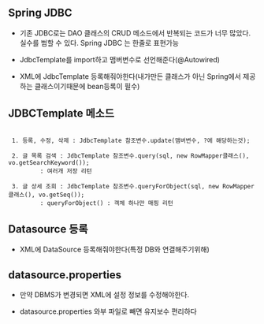 ## Spring JDBC 

- 기존 JDBC로는 DAO 클래스의 CRUD 메소드에서 반복되는 코드가 너무 많았다. 실수를 범할 수 있다. Spring JDBC 는 한줄로 표현가능

- JdbcTemplate를 import하고 맴버변수로 선언해준다(@Autowired)

- XML에 JdbcTemplate 등록해줘야한다(내가만든 클래스가 아닌 Spring에서 제공하는 클래스이기때문에 bean등록이 필수)

## JDBCTemplate 메소드

```shell

 1. 등록, 수정, 삭제 : JdbcTemplate 참조변수.update(맴버변수, ?에 해당하는것);

 2. 글 목록 검색 : JdbcTemplate 참조변수.query(sql, new RowMapper클래스(), vo.getSearchKeyword());
		 : 여러개 저장 리턴

 3. 글 상세 조회 : JdbcTemplate 참조변수.queryForObject(sql, new RowMapper클래스(), vo.getSeq());
		 : queryForObject() : 객체 하나만 매핑 리턴
```

## Datasource 등록

- XML에 DataSource 등록해줘야한다(특정 DB와 연결해주기위해)

## datasource.properties

- 만약 DBMS가 변경되면 XML에 설정 정보를 수정해야한다. 

- datasource.properties 와부 파일로 빼면 유지보수 편리하다
